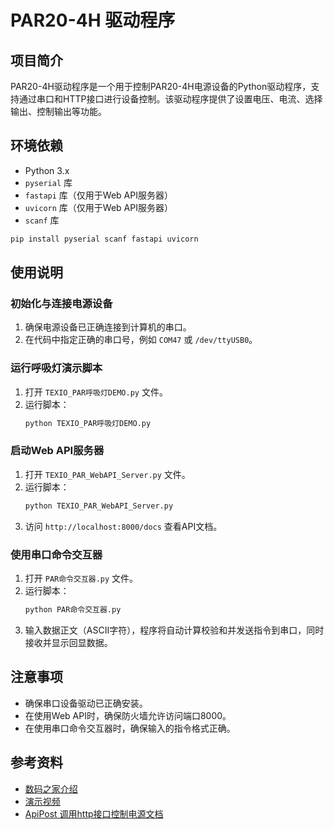 # PAR20-4H 驱动程序

## 项目简介
PAR20-4H驱动程序是一个用于控制PAR20-4H电源设备的Python驱动程序，支持通过串口和HTTP接口进行设备控制。该驱动程序提供了设置电压、电流、选择输出、控制输出等功能。

## 环境依赖
- Python 3.x
- `pyserial` 库
- `fastapi` 库（仅用于Web API服务器）
- `uvicorn` 库（仅用于Web API服务器）
- `scanf` 库

```bash
pip install pyserial scanf fastapi uvicorn
```

## 使用说明
### 初始化与连接电源设备
1. 确保电源设备已正确连接到计算机的串口。
2. 在代码中指定正确的串口号，例如 `COM47` 或 `/dev/ttyUSB0`。

### 运行呼吸灯演示脚本
1. 打开 `TEXIO_PAR呼吸灯DEMO.py` 文件。
2. 运行脚本：
   ```bash
   python TEXIO_PAR呼吸灯DEMO.py
   ```

### 启动Web API服务器
1. 打开 `TEXIO_PAR_WebAPI_Server.py` 文件。
2. 运行脚本：
   ```bash
   python TEXIO_PAR_WebAPI_Server.py
   ```
3. 访问 `http://localhost:8000/docs` 查看API文档。

### 使用串口命令交互器
1. 打开 `PAR命令交互器.py` 文件。
2. 运行脚本：
   ```bash
   python PAR命令交互器.py
   ```
3. 输入数据正文（ASCII字符），程序将自动计算校验和并发送指令到串口，同时接收并显示回显数据。

## 注意事项
- 确保串口设备驱动已正确安装。
- 在使用Web API时，确保防火墙允许访问端口8000。
- 在使用串口命令交互器时，确保输入的指令格式正确。

## 参考资料
- [数码之家介绍](https://www.mydigit.cn/forum.php?mod=viewthread&tid=497094&page=1&extra=#pid17548377)
- [演示视频](https://www.bilibili.com/video/BV1ozNWewE1k/)
- [ApiPost 调用http接口控制电源文档](https://console-docs.apipost.cn/preview/59224492af6b8c08/f786640544847da4)